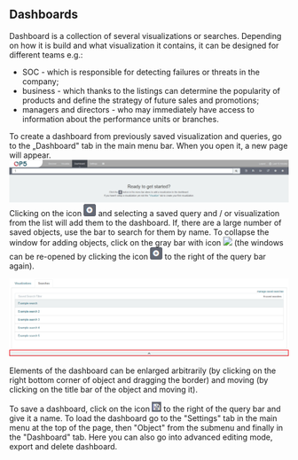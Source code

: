 Dashboards
----------

Dashboard is a collection of several visualizations or searches.
Depending on how it is build and what visualization it contains, it
can be designed for different teams e.g.: 
- SOC - which is responsible for detecting failures or threats in 
the company; 
- business - which thanks to the listings can determine the popularity
of products and define the strategy of future sales and promotions; 
- managers and directors - who may immediately have access to information
about the performance units or branches. 

To create a dashboard from previously saved visualization and queries,
go to the „Dashboard" tab in the main menu bar. When you open it, a
new page will appear.
![](/./media/media/image32.png)Clicking on the icon
![](/./media/media/image33.png) and selecting a saved query and / or
visualization from the list will add them to the dashboard. If, there
are a large number of saved objects, use the bar to search for them by
name. To collapse the window for adding objects, click on the gray bar
with icon ![](//////./media/media/image34.png) (the windows can be re-opened by clicking the icon
![](/./media/media/image33.png) to the right of the query bar again).

![](/./media/media/image35.png)

Elements of the dashboard can be enlarged arbitrarily (by clicking on
the right bottom corner of object and dragging the border) and moving
(by clicking on the title bar of the object and moving it). 

To save a dashboard, click on the icon
![](/./media/media/image16.png) to the right of the query bar and give
it a name. To load the dashboard go to the "Settings" tab in the main
menu at the top of the page, then "Object" from the submenu and
finally in the "Dashboard" tab. Here you can also go into advanced
editing mode, export and delete dashboard.
